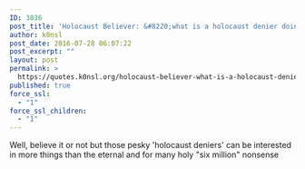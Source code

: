 ```yaml
---
ID: 3836
post_title: 'Holocaust Believer: &#8220;what is a holocaust denier doing watching Rhinocrunch?&#8221;'
author: k0nsl
post_date: 2016-07-28 06:07:22
post_excerpt: ""
layout: post
permalink: >
  https://quotes.k0nsl.org/holocaust-believer-what-is-a-holocaust-denier-doing-watching-rhinocrunch.html
published: true
force_ssl:
  - "1"
force_ssl_children:
  - "1"
---
```

Well, believe it or not but those pesky 'holocaust deniers' can be interested in more things than the eternal and for many holy "six million" nonsense <img class='wpml_ico' alt='' src='https://quotes.k0nsl.org/wp-content/plugins/wp-monalisa/icons/lol.gif' />